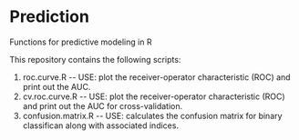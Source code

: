# Prediction
Functions for predictive modeling in R

This repository contains the following scripts:

1. roc.curve.R -- USE: plot the receiver-operator characteristic (ROC) and print out the AUC.
2. cv.roc.curve.R -- USE: plot the receiver-operator characteristic (ROC) and print out the AUC for cross-validation. 
3. confusion.matrix.R -- USE: calculates the confusion matrix for binary classifican along with associated indices.
